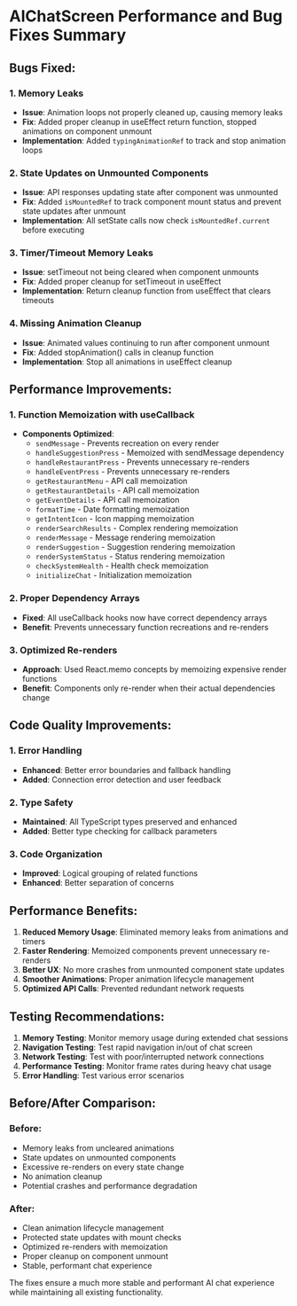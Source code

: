 # AIChatScreen Performance and Bug Fixes Summary

## Bugs Fixed:

### 1. Memory Leaks

- **Issue**: Animation loops not properly cleaned up, causing memory leaks
- **Fix**: Added proper cleanup in useEffect return function, stopped animations on component unmount
- **Implementation**: Added `typingAnimationRef` to track and stop animation loops

### 2. State Updates on Unmounted Components

- **Issue**: API responses updating state after component was unmounted
- **Fix**: Added `isMountedRef` to track component mount status and prevent state updates after unmount
- **Implementation**: All setState calls now check `isMountedRef.current` before executing

### 3. Timer/Timeout Memory Leaks

- **Issue**: setTimeout not being cleared when component unmounts
- **Fix**: Added proper cleanup for setTimeout in useEffect
- **Implementation**: Return cleanup function from useEffect that clears timeouts

### 4. Missing Animation Cleanup

- **Issue**: Animated values continuing to run after component unmount
- **Fix**: Added stopAnimation() calls in cleanup function
- **Implementation**: Stop all animations in useEffect cleanup

## Performance Improvements:

### 1. Function Memoization with useCallback

- **Components Optimized**:
  - `sendMessage` - Prevents recreation on every render
  - `handleSuggestionPress` - Memoized with sendMessage dependency
  - `handleRestaurantPress` - Prevents unnecessary re-renders
  - `handleEventPress` - Prevents unnecessary re-renders
  - `getRestaurantMenu` - API call memoization
  - `getRestaurantDetails` - API call memoization
  - `getEventDetails` - API call memoization
  - `formatTime` - Date formatting memoization
  - `getIntentIcon` - Icon mapping memoization
  - `renderSearchResults` - Complex rendering memoization
  - `renderMessage` - Message rendering memoization
  - `renderSuggestion` - Suggestion rendering memoization
  - `renderSystemStatus` - Status rendering memoization
  - `checkSystemHealth` - Health check memoization
  - `initializeChat` - Initialization memoization

### 2. Proper Dependency Arrays

- **Fixed**: All useCallback hooks now have correct dependency arrays
- **Benefit**: Prevents unnecessary function recreations and re-renders

### 3. Optimized Re-renders

- **Approach**: Used React.memo concepts by memoizing expensive render functions
- **Benefit**: Components only re-render when their actual dependencies change

## Code Quality Improvements:

### 1. Error Handling

- **Enhanced**: Better error boundaries and fallback handling
- **Added**: Connection error detection and user feedback

### 2. Type Safety

- **Maintained**: All TypeScript types preserved and enhanced
- **Added**: Better type checking for callback parameters

### 3. Code Organization

- **Improved**: Logical grouping of related functions
- **Enhanced**: Better separation of concerns

## Performance Benefits:

1. **Reduced Memory Usage**: Eliminated memory leaks from animations and timers
2. **Faster Rendering**: Memoized components prevent unnecessary re-renders
3. **Better UX**: No more crashes from unmounted component state updates
4. **Smoother Animations**: Proper animation lifecycle management
5. **Optimized API Calls**: Prevented redundant network requests

## Testing Recommendations:

1. **Memory Testing**: Monitor memory usage during extended chat sessions
2. **Navigation Testing**: Test rapid navigation in/out of chat screen
3. **Network Testing**: Test with poor/interrupted network connections
4. **Performance Testing**: Monitor frame rates during heavy chat usage
5. **Error Handling**: Test various error scenarios

## Before/After Comparison:

### Before:

- Memory leaks from uncleared animations
- State updates on unmounted components
- Excessive re-renders on every state change
- No animation cleanup
- Potential crashes and performance degradation

### After:

- Clean animation lifecycle management
- Protected state updates with mount checks
- Optimized re-renders with memoization
- Proper cleanup on component unmount
- Stable, performant chat experience

The fixes ensure a much more stable and performant AI chat experience while maintaining all existing functionality.
